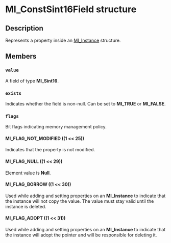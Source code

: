 # MI_ConstSint16Field structure

## Description

Represents a property inside an [MI_Instance](https://learn.microsoft.com/windows/desktop/api/mi/ns-mi-mi_instance) structure.

## Members

### `value`

A field of type **MI_Sint16**.

### `exists`

Indicates whether the field is non-null. Can be set to **MI_TRUE** or **MI_FALSE**.

### `flags`

Bit flags indicating memory management policy.

#### MI_FLAG_NOT_MODIFIED ((1 << 25))

Indicates that the property is not modified.

#### MI_FLAG_NULL ((1 << 29))

Element value is **Null**.

#### MI_FLAG_BORROW ((1 << 30))

Used while adding and setting properties on an **MI_Instance** to indicate that the instance will not copy the value. The value must stay valid until the instance is deleted.

#### MI_FLAG_ADOPT ((1 << 31))

Used while adding and setting properties on an **MI_Instance** to indicate that the instance will adopt the pointer and will be responsible for deleting it.